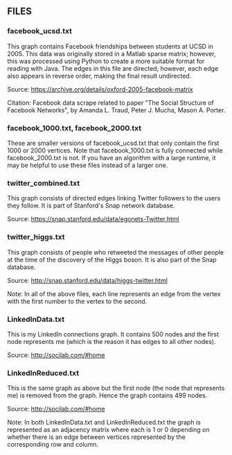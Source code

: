 ## FILES

### facebook_ucsd.txt

This graph contains Facebook friendships between students at UCSD in 2005. 
This data was originally stored in a Matlab sparse matrix; however, this was 
processed using Python to create a more suitable format for reading with Java.
The edges in this file are directed; however, each edge also appears in reverse
order, making the final result undirected.

Source: https://archive.org/details/oxford-2005-facebook-matrix

Citation: Facebook data scrape related to paper "The Social Structure of Facebook 
Networks", by Amanda L. Traud, Peter J. Mucha, Mason A. Porter.

### facebook_1000.txt, facebook_2000.txt

These are smaller versions of facebook_ucsd.txt that only contain the first
1000 or 2000 vertices. Note that facebook_1000.txt is fully connected while
facebook_2000.txt is not. If you have an algorithm with a large runtime, it
may be helpful to use these files instead of a larger one.

### twitter_combined.txt

This graph consists of directed edges linking Twitter followers to the users
they follow. It is part of Stanford's Snap network database.

Source: https://snap.stanford.edu/data/egonets-Twitter.html

### twitter_higgs.txt

This graph consists of people who retweeted the messages of other people
at the time of the discovery of the Higgs boson. It is also part of the Snap
database.

Source: http://snap.stanford.edu/data/higgs-twitter.html

Note: In all of the above files, each line represents an edge from the vertex with the 
first number to the vertex to the second. 

### LinkedInData.txt

This is my LinkedIn connections graph. It contains 500 nodes and the first node represents me (which is the reason it has edges to all other nodes). 

Source: http://socilab.com/#home

### LinkedInReduced.txt

This is the same graph as above but the first node (the node that represents me) is removed from the graph. Hence the graph contains 499 nodes.

Source: http://socilab.com/#home

Note: In both LinkedInData.txt and LinkedInReduced.txt the graph is represented as an adjacency matrix where each is 1 or 0 depending on whether there is an edge between vertices represented by the corresponding row and column. 